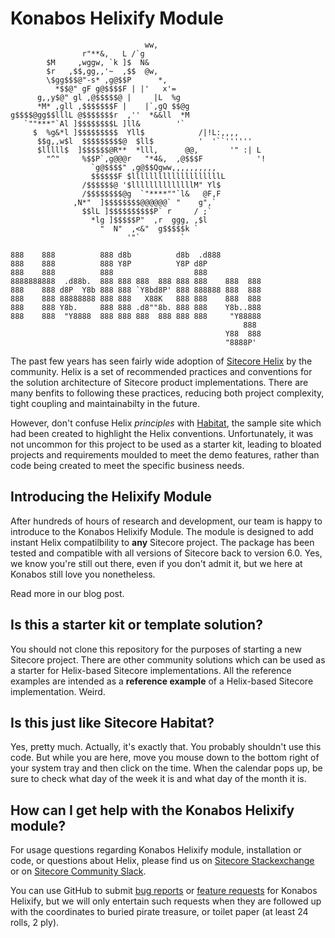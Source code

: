 # Konabos Helixify Module

                                  ww,                         
                    r"**&,   L /`g                            
            $M     ,wggw, `k ]$  N&                           
            $r   ,$$,gg,,'~  ,$$  @w,                         
            \$gg$$$@"-s* ,g@$$P      *,                       
              *$$@" gF g@$$$$F | |'   x'=                     
          g,,y$@" gl ,@$$$$$@ |     |L  %g                    
          *M* ,gll ,$$$$$$$F |    |`,gQ $$@g                  
    g$$$$@gg$$lllL @$$$$$$$r  ,''  *&&ll  *M                  
       `""***"`Al ]$$$$$$$$L ]ll&        '`                   
         $  %g&*l ]$$$$$$$$$  Yll$            /|!L:,,,,       
          $$g,,w$l  $$$$$$$$$@  $ll$          '  '``''''''    
          $lllll$  ]$$$$$$@R**  *lll,      @@,       '" :| L  
            "^"     %$$P`,g@@@r   "*4&,  ,@$$$F            '!   
                      `g@$$$$" ,g@$$Qgww,,,,,,,,,,          
                      $$$$$$F $llllllllllllllllllllL          
                    /$$$$$$@ '$llllllllllllllM" Yl$           
                    /$$$$$$$$@g  `"****""`l&   @F,F           
                  ,N*"  ]$$$$$$$$@@@@@@` "    g",`            
                    $$lL ]$$$$$$$$$$P` r     / ;`             
                      *lg ]$$$$$P"  ,r  ggg, ,$l              
                        "  N"  ,<&"  g$$$$$k `                
                              '"`         `                   

    888    888          888 d8b          d8b  .d888          
    888    888          888 Y8P          Y8P d8P             
    888    888          888                  888             
    8888888888  .d88b.  888 888 888  888 888 888    888  888 
    888    888 d8P  Y8b 888 888 `Y8bd8P' 888 888888 888  888 
    888    888 88888888 888 888   X88K   888 888    888  888 
    888    888 Y8b.     888 888 .d8""8b. 888 888    Y8b..888 
    888    888  "Y8888  888 888 888  888 888 888     "Y88888 
                                                        888  
                                                    Y88  888 
                                                    "8888P'  

The past few years has seen fairly wide adoption of [Sitecore Helix](https://helix.sitecore.net/) by the community. Helix is a set of recommended practices and conventions for the solution architecture of Sitecore product implementations. There are many benfits to following these practices, reducing both project complexity, tight coupling and maintainabilty in the future. 

However, don't confuse Helix *principles* with [Habitat](http://github.com/sitecore/habitat), the sample site which had been created to highlight the Helix conventions. Unfortunately, it was not uncommon for this project to be used as a starter kit, leading to bloated projects and requirements moulded to meet the demo features, rather than code being created to meet the specific business needs.

## Introducing the Helixify Module

After hundreds of hours of research and development, our team is happy to introduce to the Konabos Helixify Module. The module is designed to add instant Helix compatilbility to **any** Sitecore project. The package has been tested and compatible with all versions of Sitecore back to version 6.0. Yes, we know you're still out there, even if you don't admit it, but we here at Konabos still love you nonetheless.

Read more in our blog post.

## Is this a starter kit or template solution?

You should not clone this repository for the purposes of starting a new Sitecore project. There are other community solutions which can be used as a starter for Helix-based Sitecore implementations. All the reference examples are intended as a **reference example** of a Helix-based Sitecore implementation. Weird.

## Is this just like Sitecore Habitat?

Yes, pretty much. Actually, it's exactly that. You probably shouldn't use this code. But while you are here, move you mouse down to the bottom right of your system tray and then click on the time. When the calendar pops up, be sure to check what day of the week it is and what day of the month it is.

## How can I get help with the Konabos Helixify module?

For usage questions regarding Konabos Helixify module, installation or code, or questions about Helix, please find us on [Sitecore Stackexchange](https://sitecore.stackexchange.com/) or on [Sitecore Community Slack](https://sitecore.chat). 

You can use GitHub to submit [bug reports](https://github.com/Sitecore/Habitat/issues/new?template=bug_report.md) or [feature requests](https://github.com/Sitecore/Habitat/issues/new?template=feature_request.md) for Konabos Helixify, but we will only entertain such requests when they are followed up with the coordinates to buried pirate treasure, or toilet paper (at least 24 rolls, 2 ply).
